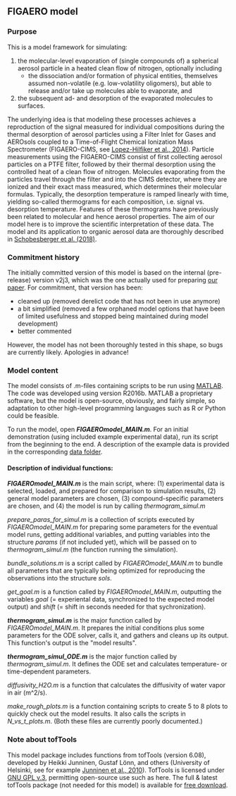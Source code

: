 

## FIGAERO model

### Purpose

This is a model framework for simulating:
1. the molecular-level evaporation of (single compounds of) a spherical aerosol particle in a heated clean flow of nitrogen, optionally including
   - the dissociation and/or formation of physical entities, themselves assumed non-volatile (e.g. low-volatility oligomers), but able to release and/or take up molecules able to evaporate, and
2. the subsequent ad- and desorption of the evaporated molecules to surfaces.

The underlying idea is that modeling these processes achieves a reproduction of the signal measured for individual compositions during the thermal desorption of aerosol particles using a Filter Inlet for Gases and AEROsols coupled to a Time-of-Flight Chemical Ionization Mass Spectrometer (FIGAERO-CIMS, see [Lopez-Hilfiker et al., 2014](https://www.atmos-meas-tech.net/7/983/2014/amt-7-983-2014.html)).
Particle measurements using the FIGAERO-CIMS consist of first collecting aerosol particles on a PTFE filter, followed by their thermal desorption using the controlled heat of a clean flow of nitrogen. Molecules evaporating from the particles travel through the filter and into the CIMS detector, where they are ionized and their exact mass measured, which determines their molecular formulas. Typically, the desorption temperature is ramped linearly with time, yielding so-called thermograms for each composition, i.e. signal vs. desorption temperature. Features of these thermograms have previously been related to molecular and hence aerosol properties. The aim of our model here is to improve the scientific interpretation of these data.
The model and its application to organic aerosol data are thoroughly described in [Schobesberger et al. (2018)](https://www.atmos-chem-phys-discuss.net/acp-2018-398/).

### Commitment history

The initially committed version of this model is based on the internal (pre-release) version v2j3, which was the one actually used for preparing [our paper](https://www.atmos-chem-phys-discuss.net/acp-2018-398/). For commitment, that version has been:
- cleaned up (removed derelict code that has not been in use anymore)
- a bit simplified (removed a few orphaned model options that have been of limited usefulness and stopped being maintained during model development)
- better commented

However, the model has not been thoroughly tested in this shape, so bugs are currently likely. Apologies in advance!

### Model content

The model consists of .m-files containing scripts to be run using [MATLAB](https://www.mathworks.com/products/matlab.html). The code was developed using version R2016b. MATLAB a proprietary software, but the model is open-source, obviously, and fairly simple, so adaptation to other high-level programming languages such as R or Python could be feasible.

To run the model, open **_FIGAEROmodel_MAIN.m_**.
For an initial demonstration (using included example experimental data), run its script from the beginning to the end. A description of the example data is provided in the corresponding [data folder](../example_exp_data).

#### Description of individual functions:

**_FIGAEROmodel_MAIN.m_** is the main script, where: (1) experimental data is selected, loaded, and prepared for comparison to simulation results, (2) general model parameters are chosen, (3) compound-specific parameters are chosen, and (4) the model is run by calling _thermogram_simul.m_

_prepare_paras_for_simul.m_ is a collection of scripts executed by _FIGAEROmodel_MAIN.m_ for preparing some parameters for the eventual model runs, getting additional variables, and putting variables into the structure _params_ (if not included yet), which will be passed on to _thermogram_simul.m_ (the function running the simulation).

_bundle_solutions.m_ is a script called by _FIGAEROmodel_MAIN.m_ to bundle all parameters that are typically being optimized for reproducing the observations into the structure _sols_.

_get_goal.m_ is a function called by _FIGAEROmodel_MAIN.m_, outputting the variables _goal_ (= experiental data, synchronized to the expected model output) and _shift_ (= shift in seconds needed for that sychronization).

**_thermogram_simul.m_** is the major function called by _FIGAEROmodel_MAIN.m_. It prepares the initial conditions plus some parameters for the ODE solver, calls it, and gathers and cleans up its output. This function's output is the "model results".

**_thermogram_simul_ODE.m_** is the major function called by _thermogram_simul.m_. It defines the ODE set and calculates temperature- or time-dependent parameters.

_diffusivity_H2O.m_ is a function that calculates the diffusivity of water vapor in air (m^2/s).

_make_rough_plots.m_ is a function containing scripts to create 5 to 8 plots to quickly check out the model results. It also calls the scripts in _N_vs_t_plots.m_. (Both these files are currently poorly documented.)

### Note about tofTools
This model package includes functions from tofTools (version 6.08), developed by Heikki Junninen, Gustaf Lönn, and others (University of Helsinki, see for example [Junninen et al., 2010](https://doi.org/10.5194/amt-3-1039-2010)). TofTools is licensed under [GNU GPL v.3](../model_scripts/from_tofTools_608/license.txt), permitting open-source use such as here. The full & latest tofTools package (not needed for this model) is available for [free download](http://junninen.net/tofTools/).
